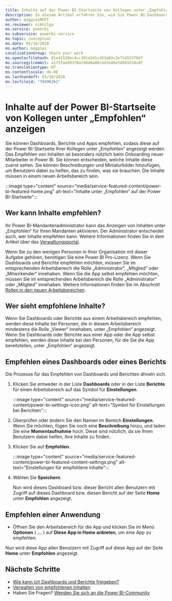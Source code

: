 ```yaml
---
title: Inhalte auf der Power BI-Startseite von Kollegen unter „Empfohlen“ anzeigen
description: In diesem Artikel erfahren Sie, wie Sie Power BI-Dashboards und -Berichte auf der Power BI-Startseite von Kollegen in Ihrer Organisation unter „Empfohlen“ anzeigen.
author: maggiesMSFT
ms.reviewer: nikhilga
ms.service: powerbi
ms.subservice: powerbi-service
ms.topic: conceptual
ms.date: 03/16/2020
ms.author: maggies
LocalizationGroup: Share your work
ms.openlocfilehash: 01e41520ec4cc391e241cd53a03c3e71d15379d7
ms.sourcegitcommit: a175faed9378a7d040a08ced3e46e54503334c07
ms.translationtype: HT
ms.contentlocale: de-DE
ms.lasthandoff: 03/18/2020
ms.locfileid: "79496261"
---
```

# <a name="feature-content-on-colleagues-power-bi-home-page"></a>Inhalte auf der Power BI-Startseite von Kollegen unter „Empfohlen“ anzeigen

Sie können Dashboards, Berichte und Apps empfehlen, sodass diese auf der Power BI-Startseite Ihrer Kollegen unter „Empfohlen“ angezeigt werden. Das Empfehlen von Inhalten ist besonders nützlich beim Onboarding neuer Mitarbeiter in Power BI. Sie können entscheiden, welche Inhalte diese zuerst sehen. Sie können Beschreibungen und Miniaturbilder hinzufügen, um Benutzern dabei zu helfen, das zu finden, was sie brauchen. Die Inhalte müssen in einem neuen Arbeitsbereich sein.

:::image type="content" source="media/service-featured-content/power-bi-featured-home.png" alt-text="Inhalte unter „Empfohlen“ auf der Power BI-Startseite":::

## <a name="who-can-feature-content"></a>Wer kann Inhalte empfehlen?

Ihr Power BI-Mandantenadministrator kann das Anzeigen von Inhalten unter „Empfohlen“ für Ihren Mandanten aktivieren. Der Administrator entscheidet auch, wer Inhalte empfehlen kann. Weitere Informationen finden Sie in dem Artikel über das [Verwaltungsportal](../service-admin-portal.md#featured-content).

Wenn Sie zu den wenigen Personen in Ihrer Organisation mit dieser Aufgabe gehören, benötigen Sie eine Power BI Pro-Lizenz. Wenn Sie Dashboards und Berichte empfehlen möchten, müssen Sie im entsprechenden Arbeitsbereich die Rolle „Administrator“, „Mitglied“ oder „Mitwirkender“ innehaben. Wenn Sie die App selbst empfehlen möchten, müssen Sie im entsprechenden Arbeitsbereich die Rolle „Administrator“ oder „Mitglied“ innehaben. Weitere Informationen finden Sie im Abschnitt [Rollen in den neuen Arbeitsbereichen](../service-new-workspaces.md#roles-in-the-new-workspaces).

## <a name="who-sees-featured-content"></a>Wer sieht empfohlene Inhalte?

Wenn Sie Dashboards oder Berichte aus einem Arbeitsbereich empfehlen, werden diese Inhalte bei Personen, die in diesem Arbeitsbereich mindestens die Rolle „Viewer“ innehaben, unter „Empfohlen“ angezeigt. Wenn Sie Dashboards oder Berichte aus einer App oder die App selbst empfehlen, werden diese Inhalte bei den Personen, für die Sie die App bereitstellen, unter „Empfohlen“ angezeigt.

## <a name="feature-a-dashboard-or-report"></a>Empfehlen eines Dashboards oder eines Berichts

Die Prozesse für das Empfehlen von Dashboards und Berichten ähneln sich.

1. Klicken Sie entweder in der Liste **Dashboards** oder in der Liste **Berichte** für einen Arbeitsbereich auf das Symbol für **Einstellungen**.

    :::image type="content" source="media/service-featured-content/power-bi-settings-icon.png" alt-text="Symbol für Einstellungen bei Berichten":::

2. Überprüfen oder ändern Sie den Namen im Bereich **Einstellungen**. Wenn Sie möchten, fügen Sie noch eine **Beschreibung** hinzu, und laden Sie eine **Momentaufnahme** hoch. Diese sind nützlich, da sie Ihren Benutzern dabei helfen, Ihre Inhalte zu finden.

3. Klicken Sie auf **Empfohlen**.

    :::image type="content" source="media/service-featured-content/power-bi-featured-content-settings.png" alt-text="Einstellungen für empfohlene Inhalte":::

4. Wählen Sie **Speichern**.

    Nun wird dieses Dashboard bzw. dieser Bericht allen Benutzern mit Zugriff auf dieses Dashboard bzw. diesen Bericht auf der Seite **Home** unter **Empfohlen** angezeigt.

## <a name="feature-an-app"></a>Empfehlen einer Anwendung

- Öffnen Sie den Arbeitsbereich für die App und klicken Sie im Menü **Optionen** ( **...** ) auf **Diese App in Home anbieten**, um eine App zu empfehlen.

Nun wird diese App allen Benutzern mit Zugriff auf diese App auf der Seite **Home** unter **Empfohlen** angezeigt.

## <a name="next-steps"></a>Nächste Schritte

* [Wie kann ich Dashboards und Berichte freigeben?](../service-how-to-collaborate-distribute-dashboards-reports.md)
* [Verwalten von empfohlenen Inhalten](../service-admin-portal.md#manage-featured-content)
* Haben Sie Fragen? [Wenden Sie sich an die Power BI-Community](https://community.powerbi.com/)

